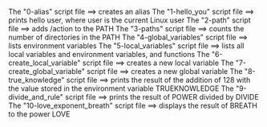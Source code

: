 The "0-alias" script file ==> creates an alias
The "1-hello_you" script file ==> prints hello user, where user is the current Linux user
The "2-path" script file ==> adds /action to the PATH
The "3-paths" script file ==> counts the number of directories in the PATH
The "4-global_variables" script file ==> lists environment variables
The "5-local_variables" script file ==> lists all local variables and environment variables, and functions
The "6-create_local_variable" script file ==> creates a new local variable
The "7-create_global_variable" script file ==> creates a new global variable
The "8-true_knowledge" script file ==> prints the result of the addition of 128 with the value stored in the environment variable TRUEKNOWLEDGE
The "9-divide_and_rule" script file ==> prints the result of POWER divided by DIVIDE
The "10-love_exponent_breath" script file ==> displays the result of BREATH to the power LOVE
